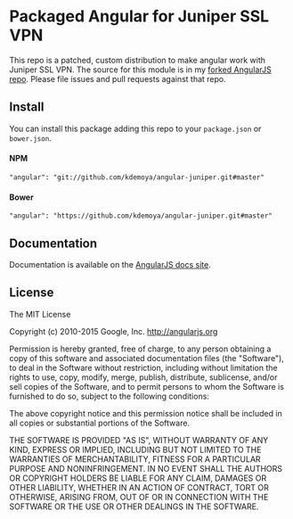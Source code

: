 # Packaged Angular for Juniper SSL VPN

This repo is a patched, custom distribution to make angular work with Juniper SSL VPN. The source for this module is in my
[forked AngularJS repo](https://github.com/kdemoya/angular.js).
Please file issues and pull requests against that repo.

## Install

You can install this package adding this repo to your `package.json` or `bower.json`.

#### NPM
`"angular": "git://github.com/kdemoya/angular-juniper.git#master"`

#### Bower
`"angular": "https://github.com/kdemoya/angular-juniper.git#master"`

## Documentation

Documentation is available on the
[AngularJS docs site](http://docs.angularjs.org/).

## License

The MIT License

Copyright (c) 2010-2015 Google, Inc. http://angularjs.org

Permission is hereby granted, free of charge, to any person obtaining a copy
of this software and associated documentation files (the "Software"), to deal
in the Software without restriction, including without limitation the rights
to use, copy, modify, merge, publish, distribute, sublicense, and/or sell
copies of the Software, and to permit persons to whom the Software is
furnished to do so, subject to the following conditions:

The above copyright notice and this permission notice shall be included in
all copies or substantial portions of the Software.

THE SOFTWARE IS PROVIDED "AS IS", WITHOUT WARRANTY OF ANY KIND, EXPRESS OR
IMPLIED, INCLUDING BUT NOT LIMITED TO THE WARRANTIES OF MERCHANTABILITY,
FITNESS FOR A PARTICULAR PURPOSE AND NONINFRINGEMENT. IN NO EVENT SHALL THE
AUTHORS OR COPYRIGHT HOLDERS BE LIABLE FOR ANY CLAIM, DAMAGES OR OTHER
LIABILITY, WHETHER IN AN ACTION OF CONTRACT, TORT OR OTHERWISE, ARISING FROM,
OUT OF OR IN CONNECTION WITH THE SOFTWARE OR THE USE OR OTHER DEALINGS IN
THE SOFTWARE.